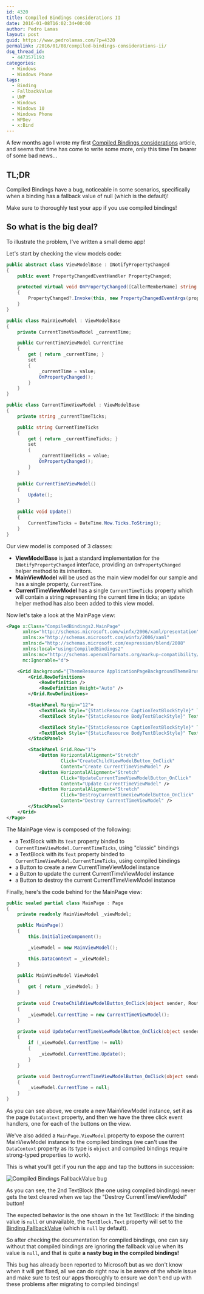```yaml
---
id: 4320
title: Compiled Bindings considerations II
date: 2016-01-08T16:02:34+00:00
author: Pedro Lamas
layout: post
guid: https://www.pedrolamas.com/?p=4320
permalink: /2016/01/08/compiled-bindings-considerations-ii/
dsq_thread_id:
  - 4473571193
categories:
  - Windows
  - Windows Phone
tags:
  - Binding
  - FallbackValue
  - UWP
  - Windows
  - Windows 10
  - Windows Phone
  - WPDev
  - x:Bind
---
```

A few months ago I wrote my first [Compiled Bindings considerations](https://www.pedrolamas.com/2015/10/19/compiled-bindings-considerations/) article, and seems that time has come to write some more, only this time I'm bearer of some bad news...

## TL;DR

Compiled Bindings have a bug, noticeable in some scenarios, specifically when a binding has a fallback value of null (which is the default)!

Make sure to thoroughly test your app if you use compiled bindings!

## So what is the big deal? 

To illustrate the problem, I've written a small demo app!

Let's start by checking the view models code:

```csharp
public abstract class ViewModelBase : INotifyPropertyChanged
{
    public event PropertyChangedEventHandler PropertyChanged;

    protected virtual void OnPropertyChanged([CallerMemberName] string propertyName = null)
    {
        PropertyChanged?.Invoke(this, new PropertyChangedEventArgs(propertyName));
    }
}

public class MainViewModel : ViewModelBase
{
    private CurrentTimeViewModel _currentTime;

    public CurrentTimeViewModel CurrentTime
    {
        get { return _currentTime; }
        set
        {
            _currentTime = value;
            OnPropertyChanged();
        }
    }
}

public class CurrentTimeViewModel : ViewModelBase
{
    private string _currentTimeTicks;

    public string CurrentTimeTicks
    {
        get { return _currentTimeTicks; }
        set
        {
            _currentTimeTicks = value;
            OnPropertyChanged();
        }
    }

    public CurrentTimeViewModel()
    {
        Update();
    }

    public void Update()
    {
        CurrentTimeTicks = DateTime.Now.Ticks.ToString();
    }
}
```

Our view model is composed of 3 classes:

 * **ViewModelBase** is just a standard implementation for the `INotifyPropertyChanged` interface, providing an `OnPropertyChanged` helper method to its inheritors.
 * **MainViewModel** will be used as the main view model for our sample and has a single property, `CurrentTime`.
 * **CurrentTimeViewModel** has a single `CurrentTimeTicks` property which will contain a string representing the current time in ticks; an `Update` helper method has also been added to this view model.

Now let's take a look at the MainPage view:

```xml
<Page x:Class="CompiledBindings2.MainPage"
      xmlns="http://schemas.microsoft.com/winfx/2006/xaml/presentation"
      xmlns:x="http://schemas.microsoft.com/winfx/2006/xaml"
      xmlns:d="http://schemas.microsoft.com/expression/blend/2008"
      xmlns:local="using:CompiledBindings2"
      xmlns:mc="http://schemas.openxmlformats.org/markup-compatibility/2006"
      mc:Ignorable="d">

    <Grid Background="{ThemeResource ApplicationPageBackgroundThemeBrush}">
        <Grid.RowDefinitions>
            <RowDefinition />
            <RowDefinition Height="Auto" />
        </Grid.RowDefinitions>

        <StackPanel Margin="12">
            <TextBlock Style="{StaticResource CaptionTextBlockStyle}" Text="Current Time Ticks (Binding)" />
            <TextBlock Style="{StaticResource BodyTextBlockStyle}" Text="{Binding CurrentTime.CurrentTimeTicks}" />

            <TextBlock Style="{StaticResource CaptionTextBlockStyle}" Text="Current Time Ticks (x:Bind)" />
            <TextBlock Style="{StaticResource BodyTextBlockStyle}" Text="{x:Bind ViewModel.CurrentTime.CurrentTimeTicks, Mode=OneWay}" />
        </StackPanel>

        <StackPanel Grid.Row="1">
            <Button HorizontalAlignment="Stretch"
                    Click="CreateChildViewModelButton_OnClick"
                    Content="Create CurrentTimeViewModel" />
            <Button HorizontalAlignment="Stretch"
                    Click="UpdateCurrentTimeViewModelButton_OnClick"
                    Content="Update CurrentTimeViewModel" />
            <Button HorizontalAlignment="Stretch"
                    Click="DestroyCurrentTimeViewModelButton_OnClick"
                    Content="Destroy CurrentTimeViewModel" />
        </StackPanel>
    </Grid>
</Page>
```

The MainPage view is composed of the following:

* a TextBlock with its `Text` property binded to `CurrentTimeViewModel.CurrentTimeTicks`, using "classic" bindings
* a TextBlock with its `Text` property binded to `CurrentTimeViewModel.CurrentTimeTicks`, using compiled bindings
* a Button to create a new CurrentTimeViewModel instance
* a Button to update the current CurrentTimeViewModel instance
* a Button to destroy the current CurrentTimeViewModel instance

Finally, here's the code behind for the MainPage view:

```csharp
public sealed partial class MainPage : Page
{
    private readonly MainViewModel _viewModel;

    public MainPage()
    {
        this.InitializeComponent();

        _viewModel = new MainViewModel();

        this.DataContext = _viewModel;
    }

    public MainViewModel ViewModel
    {
        get { return _viewModel; }
    }

    private void CreateChildViewModelButton_OnClick(object sender, RoutedEventArgs e)
    {
        _viewModel.CurrentTime = new CurrentTimeViewModel();
    }

    private void UpdateCurrentTimeViewModelButton_OnClick(object sender, RoutedEventArgs e)
    {
        if (_viewModel.CurrentTime != null)
        {
            _viewModel.CurrentTime.Update();
        }
    }

    private void DestroyCurrentTimeViewModelButton_OnClick(object sender, RoutedEventArgs e)
    {
        _viewModel.CurrentTime = null;
    }
}
```

As you can see above, we create a new MainViewModel instance, set it as the page `DataContext` property, and then we have the three click event handlers, one for each of the buttons on the view.

We've also added a `MainPage.ViewModel` property to expose the current MainViewModel instance to the compiled bindings (we can't use the `DataContext` property as its type is `object` and compiled bindings require strong-typed properties to work).  

This is what you'll get if you run the app and tap the buttons in succession:

![Compiled Bindings FallbackValue bug](https://www.pedrolamas.com/wp-content/uploads/2016/01/Compiled-Bindings-FallbackValue-bug.gif)

As you can see, the 2nd TextBlock (the one using compiled bindings) never gets the text cleared when we tap the "Destroy CurrentTimeViewModel" button!

The expected behavior is the one shown in the 1st TextBlock: if the binding value is `null` or unavailable, the `TextBlock.Text` property will set to the [Binding.FallbackValue](https://msdn.microsoft.com/en-US/library/windows/apps/xaml/windows.ui.xaml.data.binding.fallbackvalue) (which is `null` by default).

So after checking the documentation for compiled bindings, one can say without that compiled bindings are ignoring the fallback value when its value is `null`, and that is quite **a nasty bug in the compiled bindings!** 

This bug has already been reported to Microsoft but as we don't know when it will get fixed, all we can do right now is be aware of the whole issue and make sure to test our apps thoroughly to ensure we don't end up with these problems after migrating to compiled bindings!